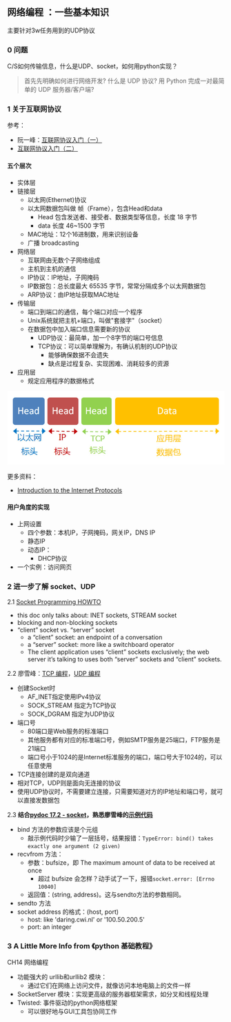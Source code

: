## 网络编程 ：一些基本知识
主要针对3w任务用到的UDP协议

### 0 问题

C/S如何传输信息，什么是UDP、socket，如何用python实现？
>首先先明确如何进行网络开发?
什么是  UDP 协议?
用 Python 完成一对最简单的 UDP 服务器/客户端?

### 1 关于互联网协议
 
参考：
* 阮一峰：[互联网协议入门（一）](http://www.ruanyifeng.com/blog/2012/05/internet_protocol_suite_part_i.html)
* [互联网协议入门（二）](http://www.ruanyifeng.com/blog/2012/06/internet_protocol_suite_part_ii.html)
 
#### 五个层次
* 实体层
* 链接层
    - 以太网(Ethernet)协议
    - 以太网数据包叫做 帧（Frame），包含Head和data
        - Head 包含发送者、接受者、数据类型等信息，长度 18 字节
        - data 长度 46~1500 字节
    - MAC地址：12个16进制数，用来识别设备
    - 广播 broadcasting
* 网络层
    - 互联网由无数个子网络组成
    - 主机到主机的通信
    - IP协议：IP地址，子网掩码
    - IP数据包：总长度最大 65535 字节，常常分隔成多个以太网数据包
    - ARP协议：由IP地址获取MAC地址
* 传输层
    - 端口到端口的通信，每个端口对应一个程序
    - Unix系统就把主机+端口，叫做"套接字"（socket）
    - 在数据包中加入端口信息需要新的协议
        + UDP协议：最简单，加一个8字节的端口号信息
        + TCP协议：可以简单理解为，有确认机制的UDP协议
            * 能够确保数据不会遗失
            * 缺点是过程复杂、实现困难、消耗较多的资源
* 应用层
    - 规定应用程序的数据格式
 
![data](img/internet-data.png)

更多资料：
* [Introduction to the Internet Protocols](http://www.uic.edu/depts/accc/network/ftp/v452.html)
 
#### 用户角度的实现
* 上网设置
    - 四个参数：本机IP，子网掩码，网关IP，DNS IP
    - 静态IP
    - 动态IP：
        + DHCP协议
* 一个实例：访问网页
 
### 2 进一步了解 socket、UDP
2.1 [Socket Programming HOWTO](https://docs.python.org/2/howto/sockets.html)
* this doc only talks about: INET sockets, STREAM socket
* blocking and non-blocking sockets
* “client” socket vs. “server” socket
    * a “client” socket: an endpoint of a conversation
    * a “server” socket: more like a switchboard operator
    * The client application uses “client” sockets exclusively; the web server it’s talking to uses both “server” sockets and “client” sockets.
 
2.2 廖雪峰：[TCP 编程](http://www.liaoxuefeng.com/wiki/001374738125095c955c1e6d8bb493182103fac9270762a000/001386832511628f1fe2c65534a46aa86b8e654b6d3567c000)，[UDP 编程](http://www.liaoxuefeng.com/wiki/001374738125095c955c1e6d8bb493182103fac9270762a000/0013868325264457324691c860044c5916ce11b305cb814000)
* 创建Socket时
    * AF_INET指定使用IPv4协议
    * SOCK_STREAM 指定为TCP协议
    * SOCK_DGRAM 指定为UDP协议
* 端口号
    * 80端口是Web服务的标准端口
    * 其他服务都有对应的标准端口号，例如SMTP服务是25端口，FTP服务是21端口
    * 端口号小于1024的是Internet标准服务的端口，端口号大于1024的，可以任意使用
* TCP连接创建的是双向通道
* 相对TCP，UDP则是面向无连接的协议
* 使用UDP协议时，不需要建立连接，只需要知道对方的IP地址和端口号，就可以直接发数据包
 
2.3 **结合[pydoc 17.2 - socket](https://docs.python.org/2/library/socket.html)，熟悉廖雪峰的[示例代码](https://github.com/michaelliao/learn-python/tree/master/socket)**
- bind 方法的参数应该是个元组
    - 敲示例代码时少输了一层括号，结果报错：`TypeError: bind() takes exactly one argument (2 given)`
- recvfrom 方法：
    + 参数：bufsize，即 The maximum amount of data to be received at once
        * 超过 bufsize 会怎样？动手试了一下，报错`socket.error: [Errno 10040]`
    + 返回值：(string, address)。这与sendto方法的参数相同。
- sendto 方法
- socket address 的格式：(host, port)
    + host: like 'daring.cwi.nl' or '100.50.200.5'
    + port: an integer

### 3 A Little More Info from 《python 基础教程》
CH14 网络编程
* 功能强大的 urllib和urllib2 模块：
    - 通过它们在网络上访问文件，就像访问本地电脑上的文件一样
* SocketServer 模块：实现更高级的服务器框架需求，如分叉和线程处理
* Twisted: 事件驱动的python网络框架
    - 可以很好地与GUI工具包协同工作
 